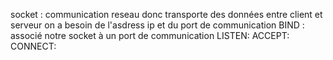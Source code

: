 socket : communication reseau
donc transporte des données entre client et serveur
on a besoin de l'asdress ip et du port de communication
BIND : associé notre socket à un port de communication
LISTEN:
ACCEPT:
CONNECT: